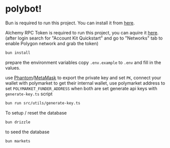 # polybot!

Bun is required to run this project. You can install it from [here](https://bun.sh/).

Alchemy RPC Token is required to run this project, you can aquire it [here](https://www.alchemy.com/). (after login search for "Account Kit Quickstart" and go to "Networks" tab to enable Polygon network and grab the token)

```bash
bun install
```

prepare the environment variables copy `.env.example` to `.env` and fill in the values.

use [Phantom](https://phantom.app/)/[MetaMask](https://metamask.io/) to export the private key and set `PK`, connect your wallet with polymarket to get their internal wallet, use polymarket address to set `POLYMARKET_FUNDER_ADDRESS`
when both are set generate api keys with `generate-key.ts` script

```bash
bun run src/utils/generate-key.ts
```

To setup / reset the database

```bash
bun drizzle
```

to seed the database

```bash
bun markets
```

<!-- I need a safe bet that I can place based on current facts and logic. The data is already prefiltered with risk and tolerance categories, which don’t matter, but it has to be based on data. its not about probablity but about the already known facts via news and outlets -->
